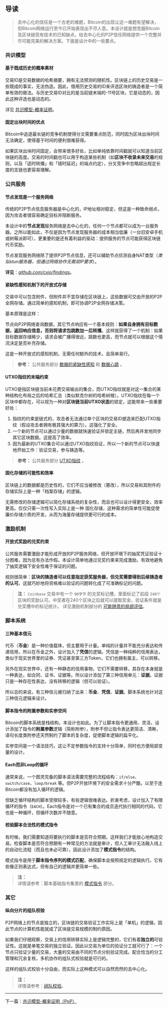 ## 导读

> 去中心化的信任是一个古老的难题，Bitcoin的出现让这一难题有望解决，但Bitcoin网络运行至今已开始表现出不尽人意。本设计就是想克服Bitcoin及区块链现有技术的已知缺点，给去中心化的P2P信任网络提供一个完整并尽可能完美的解决方案。下面是设计中的一些要点。


### 共识模型

#### 基于既成历史的概率素材

交易ID是交易数据的哈希摘要，拥有无法预测的随机性。区块链上的历史交易是一些既成的事实，无法伪造。因此，借用历史交易的ID来评选区块的铸造者是一个简单有效的做法。与历史交易ID对比的是当前链末端的-11号区块，它是动态的，因此这种评选也是动态的。

详见 [共识模型-概率证明](1.共识模型-概率证明（PoP）.md#基于概率的证明pop-proof-of-probability)。


#### 固定出块时间的优点

Bitcoin中追逐最长链的竞争机制使得分叉需要重点防范，同时因为区块出块时间无法确定，使得基于时间的便利很难获得。

如果区块出块时间固定，会带来很多好处，比如单纯依靠时间戳就可以知道当前区块链的高度。交易的时间戳也可以用于构造某些机制（如**区块不收录未来交易**的规则，以及「适时转播」和「错时延迟」的端点约定），分叉竞争中忽略超出规定长度的支链也更容易理解。


### 公共服务

#### 节点发现是一个服务网络

传统的P2P节点信息服务器是中心化的，IP地址相对稳定，但这是一种致命弱点，因为攻击者很容易确定目标并阻断服务。

本设计中的**节点发现**服务网络是去中心化的，任何一个节点都可以成为一台服务器。之所以能如此，不仅是因为节点发现服务器的成本相当低廉（一台旧安卓手机或树莓派即可），更重要的是还有着利益的驱动：提供服务的节点可能获得区块链代币奖励。

节点发现服务网络除了提供P2P节点信息，还可以辅助节点侦测自身NAT类型（*类似stun服务器，但通过网络协作无需双IP要求*）。

**详见**：*[github.com/cxio/findings](https://github.com/cxio/findings)*。


#### 紧缺性感知机制下的开放式存储

交易中可以包含附件，但附件并不宜存储在区块链上，这些数据可交由开放的P2P全网存储。通过简单的感知机制，即可协调P2P全网存储决策。

基本原理是这样：

节点向P2P网络查询数据，其它节点响应有一个基本规则：**如果自身拥有目标数据，返回响应信息，否则将请求包跳数加一后转播**。这样就获得了一个机制：如果目标数据存储稀少，请求会被广播得很远，跳数也更高，而节点就可以根据这个情况决定是否补充存储。

这是一种开放式的感知机制，无需任何额外的技术，且简单易行。

> **参考：**
> 公共服务部分 [数据的紧缺性感知](3.公共服务.md#数据的紧缺性感知) 和 [数据心跳](3.公共服务.md#数据心跳) 。


#### UTXO指纹的末端约束

UTXO是指区块链当前未花费交易输出的集合，而UTXO指纹就是对这一集合的某种结构化布局之后的哈希汇总（类似默克尔树的哈希树根）。UTXO指纹在每一个区块中都存在，可以视为一种对**区块链当前UTXO状态**的锁定，这能带来一些重要好处：

1. 指纹的约束是链式的，攻击者无法通过单个区块的交易ID塑造来匹配UTXO指纹（假设攻击者拥有极其强大的算力）。这强化了安全。
2. 一个新的节点可以通过少量的数据就快速验证并锁定主链，然后再并发地同步其它区块数据。这提高了效率。
3. 因为最新的UTXO集合可以通过UTXO指纹验证，所以一个新的节点可以快速地开始工作：验证交易，参与铸造等。

> **参考：**
> 公共服务部分 [UTXO指纹](3.公共服务.md#UTXO指纹) 。


#### 固化存储的可能性和效率

区块链上的数据都是历史性的，它们不应当被修改（篡改），所以交易和其附件的存储实际上是一种「档案存储」的逻辑。

无需修改的存储逻辑可以简化存储系统的复杂性，而且也可以设计得更安全，效率更高。仅仅只需一次性写入实际上是一种 固化存储，这种需求的简单性可能促使廉价存储介质的开发，从而为海量存储提供更可行的成本。


### 激励机制

#### 开放式奖励的兑奖约束

公共服务需要激励才能形成开放的P2P服务网络，但开放环境下的抽奖凭证验证十分困难，因为总有办法作假。本设计简单地通过兑奖约束来完成激励，有效地避免了抽奖逻辑下安全性难于保证的问题。

规则很简单：**区块的铸造者可以任意指定获奖服务器，但兑奖需要得到后续铸造者的认可**。这就巧妙地将资格难以验证的问题转化成了可准确标记的问题。

> **注：**
> `Coinbase` 交易中有一个 `90字节` 的兑奖标记槽，里面标记了前段 `240个` 区块的奖励认可。中奖者在240个区块之后就可以提取奖金，验证条件就是兑奖槽中的标记统计。
> 详见激励机制部分的 [可能随意的局部评估](4.激励机制.md#可能随意的局部评估)。


### 脚本系统

#### 三种基本信元

代币（**币金**）是一种价值载体，但主要用于计量。单纯的计量并不能充分表达和传递信用，所以在币金之外，设计加入了**凭信**的逻辑。凭信是一种纯粹的信用表达，类似于现实世界里的证券、凭证甚至第三方Token，它们也拥有属主，可以转移。

另外在现实世界中，还有一种静态的信用事物，它们不需要转移，其存在本身就是一种表达，如合同、证书、证据等。所以设计添加了第三种信用单元：**证据**。证据只是一种存在性表达，没有转移的逻辑（但可以验证）。

所以总的来说，有三种信元被归纳了出来：**币金**、**凭信**、**证据**。脚本系统也针对这三种信元逻辑来设计。


#### 脚本指令的附属参数和实参空间

Bitcoin的脚本系统是栈结构，本设计也如此。为了让脚本指令更通用、灵活，设计添加了指令的**附属参数**逻辑（简称附参），附参不但让指令表达更简洁、清晰，语句长度类附参还天然制约了脚本的复杂度，促使脚本逻辑的扁平化。

实参空间是一个语法技巧，这让不定参数指令的支持十分简单，同时也方便局部变量的设计。


#### Each而非Loop的循环

通常来说，一个图灵完备的脚本语法需要完整的流程结构：`if/else`、`switch/case`、`loop/break` 等。但P2P开放环境下的安全需求十分严酷，以至于连Bitcoin都没有加入循环的逻辑。

但缺乏循环结构的脚本受限较多，有些逻辑很难表达。折衷考虑，设计加入了有限循环的指令（`EACH`）。Each指令是对一个已有集合的成员迭代执行相同的代码，它也是一种循环，但循环次数并不随意。


#### 校验脚本合法性的模式指令

有时候，我们需要知道将要执行的脚本是否符合预期，这样我们才能放心地构造交易。检查脚本是否符合预期有一种常见的方法就是审计，但人工审计无法融入线上的自动化流程（而且也未必可靠），因此设计添加了**模式指令**的结构。

模式指令是用于**脚本指令序列的模式匹配**，确保脚本会按照规定的逻辑执行。它有些像正则表达式，但有自己的逻辑并更简单一些。

> **注：**<br>
> 详情请参考：脚本基础指令集里的 [模式指令](6.脚本基础指令集.md#12-模式指令) 部分。


### 其它

#### 纵向分片的组队校验

P2P网络上的节点是独立的，区块链的交易验证工作实际上是「单机」的逻辑，因此节点的计算机性能就成了区块链交易规模的制约原因。

如果我们仔细观察，交易上的信用转移实际上是逻辑完整的，它们有着**独立的**可验证性。这就是单笔交易的独立验证。因此以交易为单位的验证分工就可行了：一个节点只验证少量的交易，大量的交易由不同的节点分别验证完成。配合恰当的分工管理和冗余复核，多机协作的组队式校验就是可行的。

这样的组队式校验十分自由，而实际上这种模式可以自然而然的去中心化。

> **注：**<br>
> 详情请参考：[组队校验](附1.组队校验.md#组队校验)。


-------------------------------------------------------------------------------

下一篇：[共识模型-概率证明（PoP）](1.共识模型-概率证明（PoP）.md)
